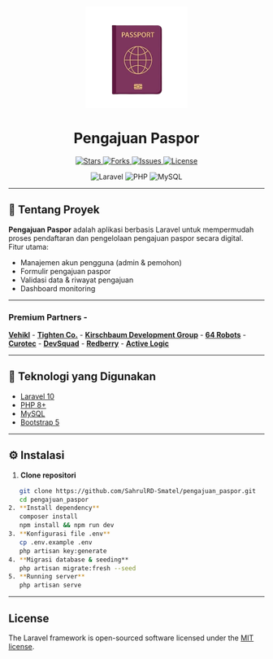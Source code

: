 <p align="center">
  <img src="https://raw.githubusercontent.com/SahrulRD-Smatel/pengajuan_paspor/main/public/logo.png" width="200" alt="Logo Pengajuan Paspor">
</p>

<h1 align="center">Pengajuan Paspor</h1>

<p align="center">
  <a href="https://github.com/SahrulRD-Smatel/pengajuan_paspor/stargazers">
    <img src="https://img.shields.io/github/stars/SahrulRD-Smatel/pengajuan_paspor?style=for-the-badge" alt="Stars">
  </a>
  <a href="https://github.com/SahrulRD-Smatel/pengajuan_paspor/network/members">
    <img src="https://img.shields.io/github/forks/SahrulRD-Smatel/pengajuan_paspor?style=for-the-badge" alt="Forks">
  </a>
  <a href="https://github.com/SahrulRD-Smatel/pengajuan_paspor/issues">
    <img src="https://img.shields.io/github/issues/SahrulRD-Smatel/pengajuan_paspor?style=for-the-badge" alt="Issues">
  </a>
  <a href="https://github.com/SahrulRD-Smatel/pengajuan_paspor/blob/main/LICENSE">
    <img src="https://img.shields.io/github/license/SahrulRD-Smatel/pengajuan_paspor?style=for-the-badge" alt="License">
  </a>
</p>

<p align="center">
  <img src="https://img.shields.io/badge/Laravel-10-red?style=for-the-badge&logo=laravel" alt="Laravel">
  <img src="https://img.shields.io/badge/PHP-8-blue?style=for-the-badge&logo=php" alt="PHP">
  <img src="https://img.shields.io/badge/MySQL-8-orange?style=for-the-badge&logo=mysql" alt="MySQL">
</p>

---

## 📖 Tentang Proyek
**Pengajuan Paspor** adalah aplikasi berbasis Laravel untuk mempermudah proses pendaftaran dan pengelolaan pengajuan paspor secara digital.  
Fitur utama:
- Manajemen akun pengguna (admin & pemohon)  
- Formulir pengajuan paspor  
- Validasi data & riwayat pengajuan  
- Dashboard monitoring  

---

### Premium Partners - 
**[Vehikl](https://vehikl.com)** - 
**[Tighten Co.](https://tighten.co)** - 
**[Kirschbaum Development Group](https://kirschbaumdevelopment.com)** - 
**[64 Robots](https://64robots.com)** - 
**[Curotec](https://www.curotec.com/services/technologies/laravel)** - 
**[DevSquad](https://devsquad.com/hire-laravel-developers)** - 
**[Redberry](https://redberry.international/laravel-development)** - 
**[Active Logic](https://activelogic.com)**

---

## 🚀 Teknologi yang Digunakan
- [Laravel 10](https://laravel.com/)  
- [PHP 8+](https://www.php.net/)  
- [MySQL](https://www.mysql.com/)  
- [Bootstrap 5](https://getbootstrap.com/)  

---

## ⚙️ Instalasi

1. **Clone repositori**
   
```bash
   git clone https://github.com/SahrulRD-Smatel/pengajuan_paspor.git
   cd pengajuan_paspor
2. **Install dependency**
   composer install
   npm install && npm run dev
3. **Konfigurasi file .env**
   cp .env.example .env
   php artisan key:generate
4. **Migrasi database & seeding**
   php artisan migrate:fresh --seed
5. **Running server**
   php artisan serve
```
---

## License 
The Laravel framework is open-sourced software licensed under the [MIT license](https://opensource.org/licenses/MIT).
